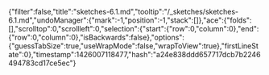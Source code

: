 {"filter":false,"title":"sketches-6.1.md","tooltip":"/_sketches/sketches-6.1.md","undoManager":{"mark":-1,"position":-1,"stack":[]},"ace":{"folds":[],"scrolltop":0,"scrollleft":0,"selection":{"start":{"row":0,"column":0},"end":{"row":0,"column":0},"isBackwards":false},"options":{"guessTabSize":true,"useWrapMode":false,"wrapToView":true},"firstLineState":0},"timestamp":1426007118477,"hash":"a24e838ddd657717dcb7b2246494783cd17ce5ec"}